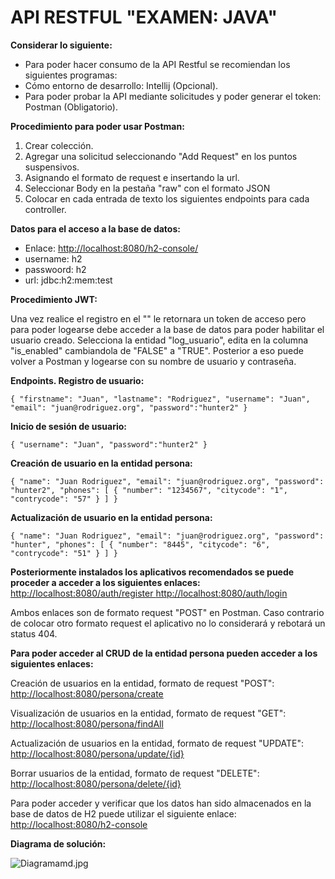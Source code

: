 
# ****API RESTFUL "EXAMEN: JAVA"****

**Considerar lo siguiente:**
* Para poder hacer consumo de la API Restful se recomiendan los siguientes programas:
* Cómo entorno de desarrollo: Intellij (Opcional).
* Para poder probar la API mediante solicitudes y poder generar el token: Postman (Obligatorio).

**Procedimiento para poder usar Postman:**
1. Crear colección.
2. Agregar una solicitud seleccionando "Add Request" en los puntos suspensivos.
3. Asignando el formato de request e insertando la url.
4. Seleccionar Body en la pestaña "raw" con el formato JSON
5. Colocar en cada entrada de texto los siguientes endpoints para cada controller.

**Datos para el acceso a la base de datos:**

* Enlace: [http://localhost:8080/h2-console/]()
* username: h2
* passwoord: h2
* url: jdbc:h2:mem:test

**Procedimiento JWT:**

Una vez realice el registro en el "" le retornara un token de acceso pero para poder logearse debe acceder 
a la base de datos para poder habilitar el usuario creado. Selecciona la entidad "log_usuario", edita en 
la columna "is_enabled" cambiandola de "FALSE" a "TRUE". Posterior a eso puede volver a Postman y logearse
con su nombre de usuario y contraseña.

**Endpoints.
Registro de usuario:**

`{
"firstname": "Juan",
"lastname": "Rodriguez",
"username": "Juan",
"email": "juan@rodriguez.org",
"password":"hunter2"
}`

**Inicio de sesión de usuario:**

`{
"username": "Juan",
"password":"hunter2"
}`

**Creación de usuario en la entidad persona:**

`{
"name": "Juan Rodriguez",
"email": "juan@rodriguez.org",
"password": "hunter2",
"phones": [
{
"number": "1234567",
"citycode": "1",
"contrycode": "57"
}
]
}`

**Actualización de usuario en la entidad persona:**

`{
"name": "Juan Rodriguez",
"email": "juan@rodriguez.org",
"password": "hunter",
"phones": [
{
"number": "8445",
"citycode": "6",
"contrycode": "51"
}
]
}`

**Posteriormente instalados los aplicativos recomendados se puede proceder a acceder a los siguientes enlaces:**
[http://localhost:8080/auth/register
]()[http://localhost:8080/auth/login
]()

Ambos enlaces son de formato request "POST" en Postman. Caso contrario de colocar otro formato request el aplicativo no lo considerará y rebotará un status 404.

**Para poder acceder al CRUD de la entidad persona pueden acceder a los siguientes enlaces:**

Creación de usuarios en la entidad, formato de request "POST":
[http://localhost:8080/persona/create
]()

Visualización de usuarios en la entidad, formato de request "GET":
[http://localhost:8080/persona/findAll
]()

Actualización de usuarios en la entidad, formato de request "UPDATE":
[http://localhost:8080/persona/update/{id}]()

Borrar usuarios de la entidad, formato de request "DELETE":
[http://localhost:8080/persona/delete/{id}]()

Para poder acceder y verificar que los datos han sido almacenados en la base de datos de H2 puede utilizar el siguiente enlace:
[http://localhost:8080/h2-console
]()

**Diagrama de solución:**


![Diagramamd.jpg](..%2FDiagramamd.jpg)